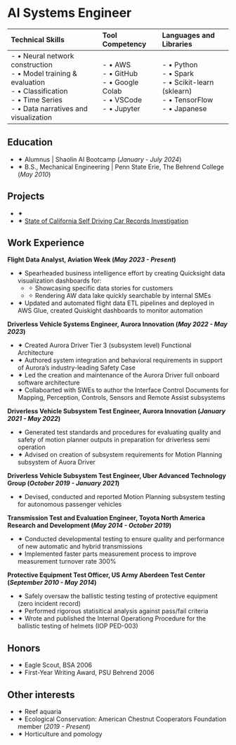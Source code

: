 # AI Systems Engineer

| **Technical Skills** | **Tool Competency** | **Languages and Libraries** |
|:---------------------|:---------------------|:----------------------------|
| - • Neural network construction <br> - • Model training & evaluation <br> - • Classification <br> - • Time Series <br> - • Data narratives and visualization | - • AWS <br> - • GitHub <br> - • Google Colab <br> - • VSCode <br> - • Jupyter | - • Python <br> - • Spark <br> - • Scikit-learn (sklearn) <br> - • TensorFlow <br> - • Japanese |


## Education
- ✦ Alumnus  |  Shaolin AI Bootcamp (_January - July 2024_)
- ✦ B.S., Mechanical Engineering  |  Penn State Erie, The Behrend College (_May 2010_)



## Projects
- ✦
- ✦ [State of California Self Driving Car Records Investigation](https://github.com/Kyle-Markwardt/self-driving-vehicles)


## Work Experience 
**Flight Data Analyst, Aviation Week (_May 2023 - Present_)**
- ✦ Spearheaded business intelligence effort by creating Quicksight data visualization dashboards for:
  - ✧ Showcasing specific data stories for customers
  - ✧ Rendering AW data lake quickly searchable by internal SMEs
- ✦ Updated and automated flight data ETL pipelines and deployed in AWS Glue, created Quiskight dashboards to monitor automation

**Driverless Vehicle Systems Engineer, Aurora Innovation (_May 2022 - May 2023_)**
- ✦ Created Aurora Driver Tier 3 (subsystem level) Functional Architecture
- ✦ Authored system integration and behavioral requirements in support of Aurora’s industry-leading Safety Case 
- ✦ Led the creation and maintenance of the Aurora Driver full onboard software architecture
- ✦ Collaboarted with SWEs to author the Interface Control Documents for Mapping, Perception, Controls, Sensors and Remote Assist subsystems

**Driverless Vehicle Subsystem Test Engineer, Aurora Innovation (_January 2021 - May 2022_)**
- ✦ Generated test standards and procedures for evaluating quality and safety of motion planner outputs in preparation for driverless semi operation
- ✦ Advised on creation of subsystem requirements for Motion Planning subsystem of Auora Driver

**Driverless Vehicle Subsystem Test Engineer, Uber Advanced Technology Group (_October 2019 - January 2021_)**
- ✦ Devised, conducted and reported Motion Planning subsystem testing for autonomous passenger vehicles

**Transmission Test and Evaluation Engineer, Toyota North America Research and Development (_May 2014 - October 2019_)**
- ✦ Conducted developmental testing to ensure quality and performance of new automatic and hybrid transmissions
- ✦ Implemented faster parts measurement process to improve measurement turnover rate 300%

**Protective Equipment Test Officer, US Army Aberdeen Test Center (_September 2010 - May 2014_)**
- ✦ Safely oversaw the ballistic testing testing of protective equipment (zero incident record)
- ✦ Performed rigorous statisitical analysis against pass/fail criteria
- ✦ Wrote and published the Internal Operationg Procedure for the ballistic testing of helmets (IOP PED-003)

## Honors
- ✦ Eagle Scout, BSA 2006
- ✦ First-Year Writing Award, PSU Behrend 2006

## Other interests
 - ✦ Reef aquaria
 - ✦ Ecological Conservation: American Chestnut Cooperators Foundation member (_2019 - Present_)
 - ✦ Horticulture and pomology
